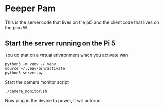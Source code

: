 # Peeper Pam

This is the server code that lives on the pi5 and the client code that lives on the pico W.

## Start the server running on the Pi 5
You do that on a virtual environment which you activate with
```
python3 -m venv ~/.venv
source ~/.venv/bin/activate
python3 server.py
```
Start the camera monitor script
```
./camera_monitor.sh
```

Now plug in the device to power, it will autorun


